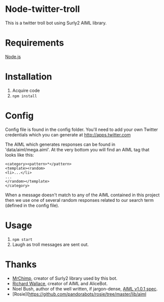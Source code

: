 Node-twitter-troll
======

This is a twitter troll bot using Surly2 AIML library.

Requirements
============

[Node.js](https://nodejs.org/)


Installation
============

 1. Acquire code
 2. `npm install`


Config
======

Config file is found in the config folder. You'll need to add your own Twitter credentials which you can generate at http://apps.twitter.com

The AIML which generates responses can be found in 'data/aiml/mega.aiml'. At the very bottom you will find an AIML tag that looks like this:

```
<category><pattern>*</pattern>
<template><random>
<li>...</li>
...
</random></template>
</category>
```

When a message doesn't match to any of the AIML contained in this project then we use one of several random responses related to our search term (defined in the config file).

Usage
=====

1. `npm start`
2. Laugh as troll messages are sent out. 

Thanks
======

* [MrChimp](http://www.github.com/surly2), creator of Surly2 library used by this bot.
* [Richard Wallace](http://www.alicebot.org/bios/richardwallace.html), creator of AIML and AliceBot.
* Noel Bush, author of the well written, if jargon-dense, [AIML v1.0.1 spec](http://www.alicebot.org/TR/2001/WD-aiml/).
* [Rosie](https://github.com/pandorabots/rosie/tree/master/lib/aiml
